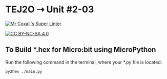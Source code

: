 # TEJ2O ⇢ Unit #2-03

[![Mr Coxall's Super Linter](https://github.com/TEJ2O-Templates/TEJ2O-Unit2-03/workflows/Mr%20Coxall's%20Super%20Linter/badge.svg)](https://github.com/TEJ2O-Templates/TEJ2O-Unit2-03/actions)

[![CC BY-NC-SA 4.0](https://img.shields.io/badge/License-CC%20BY--NC--SA%204.0-blue.svg)](./LICENSE)

## To Build *.hex for Micro:bit using MicroPython

Run the following command in the terminal, where your *.py file is located:

``` bash
py2hex ./main.py
```
